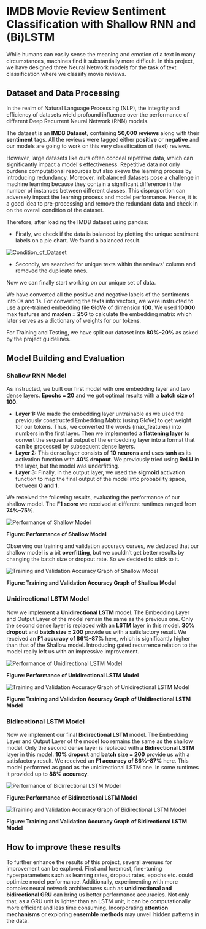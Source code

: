 # IMDB Movie Review Sentiment Classification with Shallow RNN and (Bi)LSTM

 While humans can easily sense the meaning and emotion of a text in many circumstances, machines find it substantially more difficult. In this project, we have designed three Neural Network models for the task of text classification where we classify movie reviews.

## Dataset and Data Processing
In the realm of Natural Language Processing (NLP), the integrity and efficiency of datasets wield profound influence over the performance of different Deep Recurrent Neural Network (RNN) models.

The dataset is an **IMDB Dataset**, containing **50,000 reviews** along with their **sentiment** tags. All the reviews were tagged either **positive** or **negative** and our models are going to work on this very classification of (text) reviews.

However, large datasets like ours often conceal repetitive data, which can significantly impact a model's effectiveness. Repetitive data not only burdens computational resources but also skews the learning process by introducing redundancy. Moreover, imbalanced datasets pose a challenge in machine learning because they contain a significant difference in the number of instances between different classes. This disproportion can adversely impact the learning process and model performance. Hence, it is a good idea to pre-processing and remove the redundant data and check in on the overall condition of the dataset.

Therefore, after loading the IMDB dataset using pandas:
- Firstly, we check if the data is balanced by plotting the unique sentiment labels on a pie chart. We found a balanced result.

![Condition_of_Dataset](assets/Condition_of_Dataset.png)

- Secondly, we searched for unique texts within the reviews’ column and removed the duplicate ones.

Now we can finally start working on our unique set of data.

We have converted all the positive and negative labels of the sentiments into 0s and 1s. For converting the texts into vectors, we were instructed to use a pre-trained embedding file **GloVe** of dimension **100**. We used **10000** max features and **maxlen = 256** to calculate the embedding matrix which later serves as a dictionary of weights for our tokens.

For Training and Testing, we have split our dataset into **80%–20%** as asked by the project guidelines.

## Model Building and Evaluation

### Shallow RNN Model
As instructed, we built our first model with one embedding layer and two dense layers. **Epochs = 20** and we got optimal results with a **batch size of 100**.

- **Layer 1:** We made the embedding layer untrainable as we used the previously constructed Embedding Matrix (using GloVe) to get weight for our tokens. Thus, we converted the words (max_features) into numbers in the first layer. Then we implemented a **flattening layer** to convert the sequential output of the embedding layer into a format that can be processed by subsequent dense layers.
- **Layer 2:** This dense layer consists of **10 neurons** and uses **tanh** as its activation function with **40% dropout**. We previously tried using **ReLU** in the layer, but the model was underfitting.
- **Layer 3:** Finally, in the output layer, we used the **sigmoid** activation function to map the final output of the model into probability space, between **0 and 1**.

We received the following results, evaluating the performance of our shallow model. The **F1 score** we received at different runtimes ranged from **74%–75%**.

  
![Performance of Shallow Model](assets/Performance_of_Shallow_Model.png)

**Figure: Performance of Shallow Model**

Observing our training and validation accuracy curves, we deduced that our shallow model is a bit **overfitting**, but we couldn’t get better results by changing the batch size or dropout rate. So we decided to stick to it.

 
![Training and Validation Accuracy Graph of Shallow Model](assets/Training_and_Validation_Accuracy_Graph_of_Shallow_Model.png)

**Figure: Training and Validation Accuracy Graph of Shallow Model** 

### Unidirectional LSTM Model
Now we implement a **Unidirectional LSTM** model. The Embedding Layer and Output Layer of the model remain the same as the previous one. Only the second dense layer is replaced with an **LSTM** layer in this model. **30% dropout** and **batch size = 200** provide us with a satisfactory result. We received an **F1 accuracy of 86%–87%** here, which is significantly higher than that of the Shallow model. Introducing gated recurrence relation to the model really left us with an impressive improvement.

  
![Performance of Unidirectional LSTM Model](assets/Performance_of_Unidirectional_LSTM_Model.png)

**Figure: Performance of Unidirectional LSTM Model**

 
![Training and Validation Accuracy Graph of Unidirectional LSTM Model](assets/Training_and_Validation_Accuracy_Graph_of_Unidirectional_LSTM_Model.png)

**Figure: Training and Validation Accuracy Graph of Unidirectional LSTM Model** 

### Bidirectional LSTM Model
Now we implement our final **Bidirectional LSTM** model. The Embedding Layer and Output Layer of the model too remains the same as the shallow model. Only the second dense layer is replaced with a **Bidirectional LSTM** layer in this model. **10% dropout** and **batch size = 200** provide us with a satisfactory result. We received an **F1 accuracy of 86%–87%** here. This model performed as good as the unidirectional LSTM one. In some runtimes it provided up to **88% accuracy**.

  
![Performance of Bidirrectional LSTM Model](assets/Performance_of_Bidirrectional_LSTM_Model.png)

**Figure: Performance of Bidirrectional LSTM Model**

  
![Training and Validation Accuracy Graph of Bidirectional LSTM Model](assets/Training_and_Validation_Accuracy_Graph_of_Bidirectional_LSTM_Model.png)

**Figure: Training and Validation Accuracy Graph of Bidirectional LSTM Model**

## How to improve these results
To further enhance the results of this project, several avenues for improvement can be explored. First and foremost, fine-tuning hyperparameters such as learning rates, dropout rates, epochs etc. could optimize model performance. Additionally, experimenting with more complex neural network architectures such as **unidirectional and bidirectional GRU** can bring us better performance accuracies. Not only that, as a GRU unit is lighter than an LSTM unit, it can be computationally more efficient and less time consuming. Incorporating **attention mechanisms** or exploring **ensemble methods** may unveil hidden patterns in the data.

